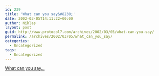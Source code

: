 ```yaml
---
id: 239
title: 'What can you say&#8230;'
date: 2002-03-05T14:11:22+00:00
author: Niklas
layout: post
guid: http://www.protocol7.com/archives/2002/03/05/what-can-you-say/
permalink: /archives/2002/03/05/what_can_you_say/
categories:
  - Uncategorized
tags:
  - Uncategorized
---
```

<div class='microid-06c350a4d4608f598ba31e627dc36ef2e7887276'>
  <p>
    <a href="http://www.man.aaronclinger.com/">What can you say&#8230;</a>
  </p>
</div>